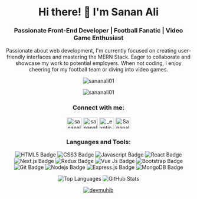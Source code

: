 <!-- Header -->
<h1 align="center">Hi there! 👋 I'm Sanan Ali</h1>
<h3 align="center">Passionate Front-End Developer | Football Fanatic | Video Game Enthusiast</h3>
<div align="center">
  <p>Passionate about web development, I'm currently focused on creating user-friendly interfaces and mastering the MERN Stack. Eager to collaborate and showcase my work to potential employers. When not coding, I enjoy cheering for my football team or diving into video games.</p>
</div>

<!-- Profile Views -->
<p align="center">
  <img src="https://komarev.com/ghpvc/?username=sananali01&label=Profile%20views&color=0e75b6&style=flat" alt="sananali01" />
</p>

<!-- GitHub Trophies -->
<p align="center">
  <img src="https://github-profile-trophy.vercel.app/?username=sananali01" alt="sananali01" />
</p>

<!-- Intro Section -->


<!-- Connect with Me Section -->
<h3 align="center">Connect with me:</h3>
<p align="center">
  <a href="https://linkedin.com/in/sananali007" target="_blank"><img src="https://raw.githubusercontent.com/rahuldkjain/github-profile-readme-generator/master/src/images/icons/Social/linked-in-alt.svg" alt="sananali007" height="30" width="40" /></a>
  <a href="https://fb.com/sananali53" target="_blank"><img src="https://raw.githubusercontent.com/rahuldkjain/github-profile-readme-generator/master/src/images/icons/Social/facebook.svg" alt="sananali53" height="30" width="40" /></a>
  <a href="https://instagram.com/_exotic.sanan" target="_blank"><img src="https://raw.githubusercontent.com/rahuldkjain/github-profile-readme-generator/master/src/images/icons/Social/instagram.svg" alt="_exotic.sanan" height="30" width="40" /></a>
  <a href="https://github.com/Sananali01" target="_blank"><img src="https://raw.githubusercontent.com/rahuldkjain/github-profile-readme-generator/master/src/images/icons/Social/github.svg" alt="Sananali01" height="30" width="40" /></a>
</p>

<!-- Languages and Tools Section -->
<h3 align="center">Languages and Tools:</h3>
<p align="center">
  <img src="https://img.shields.io/badge/HTML5-E34F26?style=for-the-badge&logo=html5&logoColor=white" alt="HTML5 Badge">
  <img src="https://img.shields.io/badge/CSS3-1572B6?style=for-the-badge&logo=css3&logoColor=white" alt="CSS3 Badge">
  <img src="https://img.shields.io/badge/-Javascript-F0DB4F?style=for-the-badge&labelColor=black&logo=javascript&logoColor=F0DB4F" alt="Javascript Badge">
  <img src="https://img.shields.io/badge/-React-61DBFB?style=for-the-badge&labelColor=black&logo=react&logoColor=61DBFB" alt="React Badge">
  <img src="https://img.shields.io/badge/next.js-000000?style=for-the-badge&logo=nextdotjs&logoColor=white" alt="Next.js Badge">
  <img src="https://img.shields.io/badge/Redux-593D88?style=for-the-badge&logo=redux&logoColor=white" alt="Redux Badge">
  <img src="https://img.shields.io/badge/Vue%20js-35495E?style=for-the-badge&logo=vuedotjs&logoColor=4FC08D" alt="Vue Js Badge">
  <img src="https://img.shields.io/badge/Bootstrap-563D7C?style=for-the-badge&logo=bootstrap&logoColor=white" alt="Bootstrap Badge">
  <img src="https://img.shields.io/badge/Git-F05032?style=for-the-badge&logo=git&logoColor=white" alt="Git Badge">
  <img src="https://img.shields.io/badge/-Nodejs-3C873A?style=for-the-badge&labelColor=black&logo=node.js&logoColor=3C873A" alt="Nodejs Badge">
  <img src="https://img.shields.io/badge/Express.js-000000?style=for-the-badge&logo=express&logoColor=white" alt="Express.js Badge">
  <img src="https://img.shields.io/badge/MongoDB-4EA94B?style=for-the-badge&logo=mongodb&logoColor=white" alt="MongoDB Badge">
</p>

<!-- GitHub Stats -->

<div align="center">
  <img src="https://github-readme-stats.vercel.app/api/top-langs?username=sananali01&show_icons=true&locale=en&layout=compact" alt="Top Languages" />
    <img src="https://github-readme-stats.vercel.app/api?username=sananali01&show_icons=true&locale=en" alt="GitHub Stats" />
</div>

<div align="center">
<p dir="auto">
<a target="_blank" rel="noopener noreferrer nofollow" href="https://camo.githubusercontent.com/cd94f392133fe9d1060d593ae192840a7a238caba28c4a19e38cb7c2f1a77627/68747470733a2f2f6769746875622d726561646d652d73747265616b2d73746174732e6865726f6b756170702e636f6d2f3f757365723d6465766d7568696226">
<img align="center" src="https://camo.githubusercontent.com/cd94f392133fe9d1060d593ae192840a7a238caba28c4a19e38cb7c2f1a77627/68747470733a2f2f6769746875622d726561646d652d73747265616b2d73746174732e6865726f6b756170702e636f6d2f3f757365723d6465766d7568696226" alt="devmuhib" data-canonical-src="https://github-readme-streak-stats.herokuapp.com/?user=devmuhib&amp;" style="max-width: 100%;">
</a>
</p>
</div>



